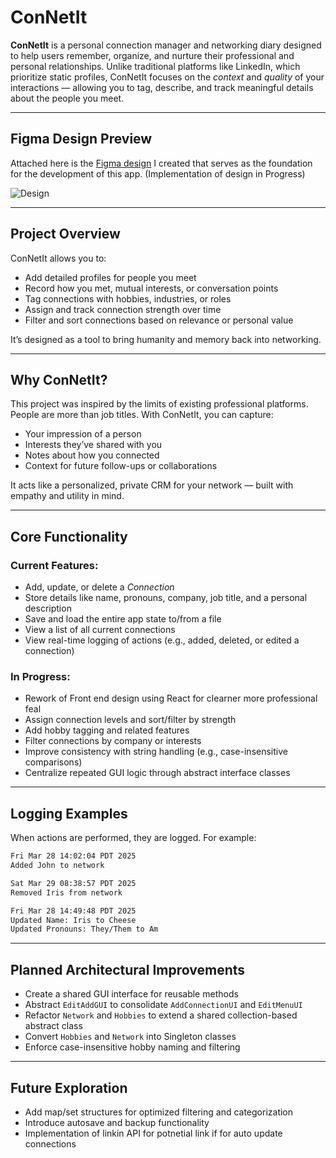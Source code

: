 # ConNetIt

**ConNetIt** is a personal connection manager and networking diary designed to help users remember, organize, and nurture their professional and personal relationships. Unlike traditional platforms like LinkedIn, which prioritize static profiles, ConNetIt focuses on the *context* and *quality* of your interactions — allowing you to tag, describe, and track meaningful details about the people you meet.

---

## Figma Design Preview

Attached here is the [Figma design]() I created that serves as the foundation for the development of this app. (Implementation of design in Progress)

![Design]()

---

## Project Overview

ConNetIt allows you to:
- Add detailed profiles for people you meet
- Record how you met, mutual interests, or conversation points
- Tag connections with hobbies, industries, or roles
- Assign and track connection strength over time
- Filter and sort connections based on relevance or personal value

It’s designed as a tool to bring humanity and memory back into networking.

---

## Why ConNetIt?

This project was inspired by the limits of existing professional platforms. People are more than job titles. With ConNetIt, you can capture:
- Your impression of a person
- Interests they’ve shared with you
- Notes about how you connected
- Context for future follow-ups or collaborations

It acts like a personalized, private CRM for your network — built with empathy and utility in mind.

---

## Core Functionality

### Current Features:
- Add, update, or delete a *Connection*
- Store details like name, pronouns, company, job title, and a personal description
- Save and load the entire app state to/from a file
- View a list of all current connections
- View real-time logging of actions (e.g., added, deleted, or edited a connection)

### In Progress:
- Rework of Front end design using React for clearner more professional feal
- Assign connection levels and sort/filter by strength
- Add hobby tagging and related features
- Filter connections by company or interests
- Improve consistency with string handling (e.g., case-insensitive comparisons)
- Centralize repeated GUI logic through abstract interface classes
 
---

## Logging Examples

When actions are performed, they are logged. For example:

```txt
Fri Mar 28 14:02:04 PDT 2025
Added John to network

Sat Mar 29 08:38:57 PDT 2025
Removed Iris from network

Fri Mar 28 14:49:48 PDT 2025
Updated Name: Iris to Cheese
Updated Pronouns: They/Them to Am
```

---

## Planned Architectural Improvements

- Create a shared GUI interface for reusable methods  
- Abstract `EditAddGUI` to consolidate `AddConnectionUI` and `EditMenuUI`  
- Refactor `Network` and `Hobbies` to extend a shared collection-based abstract class  
- Convert `Hobbies` and `Network` into Singleton classes  
- Enforce case-insensitive hobby naming and filtering

---

## Future Exploration

- Add map/set structures for optimized filtering and categorization  
- Introduce autosave and backup functionality
- Implementation of linkin API for potnetial link if for auto update connections
